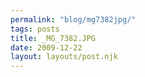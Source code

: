 ```yaml
---
permalink: "blog/mg7382jpg/"
tags: posts
title: _MG_7382.JPG
date: 2009-12-22
layout: layouts/post.njk
---
```


